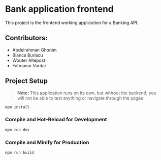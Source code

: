 # Bank application frontend

This project is the frontend working application for a Banking API. 

## Contributors:
- Abdelrahman Ghonim
- Bianca Burlacu
- Wouter Altepost
- Fatmanur Vardar

## Project Setup

> **Note:** This application runs on its own, but without the backend, you will not be able to test anything or navigate through the pages

```sh
npm install
```

### Compile and Hot-Reload for Development

```sh
npm run dev
```

### Compile and Minify for Production

```sh
npm run build
```
